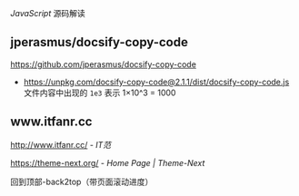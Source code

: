 *JavaScript* 源码解读

## jperasmus/docsify-copy-code

https://github.com/jperasmus/docsify-copy-code

- https://unpkg.com/docsify-copy-code@2.1.1/dist/docsify-copy-code.js  
  文件内容中出现的 `1e3` 表示 1×10^3 = 1000

## &#119;ww.itfanr.cc

http://www.itfanr.cc/ - *IT范*

https://theme-next.org/ - *Home Page | Theme-Next*

回到顶部-back2top（带页面滚动进度）
